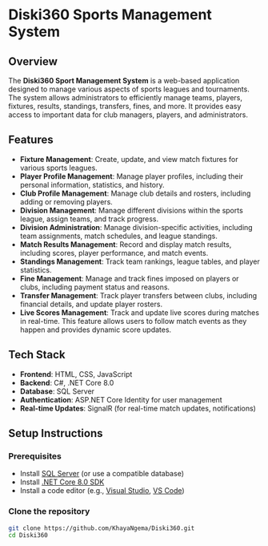 # Diski360 Sports Management System

## Overview
The **Diski360 Sport Management System** is a web-based application designed to manage various aspects of sports leagues and tournaments. The system allows administrators to efficiently manage teams, players, fixtures, results, standings, transfers, fines, and more. It provides easy access to important data for club managers, players, and administrators.

## Features
- **Fixture Management**: Create, update, and view match fixtures for various sports leagues.
- **Player Profile Management**: Manage player profiles, including their personal information, statistics, and history.
- **Club Profile Management**: Manage club details and rosters, including adding or removing players.
- **Division Management**: Manage different divisions within the sports league, assign teams, and track progress.
- **Division Administration**: Manage division-specific activities, including team assignments, match schedules, and league standings.
- **Match Results Management**: Record and display match results, including scores, player performance, and match events.
- **Standings Management**: Track team rankings, league tables, and player statistics.
- **Fine Management**: Manage and track fines imposed on players or clubs, including payment status and reasons.
- **Transfer Management**: Track player transfers between clubs, including financial details, and update player rosters.
- **Live Scores Management**: Track and update live scores during matches in real-time. This feature allows users to follow match events as they happen and provides dynamic score updates.

## Tech Stack
- **Frontend**: HTML, CSS, JavaScript
- **Backend**: C#, .NET Core 8.0
- **Database**: SQL Server
- **Authentication**: ASP.NET Core Identity for user management
- **Real-time Updates**: SignalR (for real-time match updates, notifications)

## Setup Instructions

### Prerequisites
- Install [SQL Server](https://www.microsoft.com/en-us/sql-server/sql-server-downloads) (or use a compatible database)
- Install [.NET Core 8.0 SDK](https://dotnet.microsoft.com/download/dotnet/8.0)
- Install a code editor (e.g., [Visual Studio](https://visualstudio.microsoft.com/), [VS Code](https://code.visualstudio.com/))

### Clone the repository
```bash
git clone https://github.com/KhayaNgema/Diski360.git
cd Diski360
